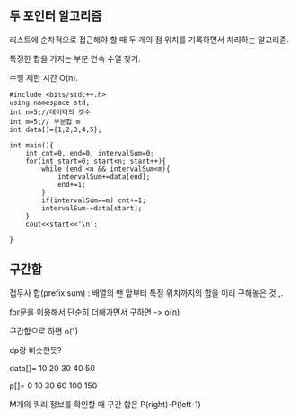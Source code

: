 ## 투 포인터 알고리즘

리스트에 순차적으로 접근해야 할 때 두 개의 점 위치를 기록하면서 처리하는 알고리즘.

특정한 합을 가지는 부분 연속 수열 찾기.

수행 제한 시간 O(n).

```
#include <bits/stdc++.h>
using namespace std; 
int n=5;//데이터의 갯수
int m=5;// 부분합 m
int data[]={1,2,3,4,5};

int main(){
	int cnt=0, end=0, intervalSum=0;
	for(int start=0; start<n; start++){
		while (end <n && intervalSum<m){
			intervalSum+=data[end];
			end+=1;
		}
		if(intervalSum==m) cnt+=1;
		intervalSum-=data[start];
	}
	cout<<start<<'\n';

}

```

## 구간합

접두사 합(prefix sum) : 배열의 맨 앞부터 특정 위치까지의 합을 미리 구해놓은 것 ,.

for문을 이용해서 단순히 더해가면서 구하면 -> o(n)

구간합으로 하면 o(1)

dp랑 비슷한듯?

data[]= 10 20 30 40 50

p[]=        0 10 30 60 100 150

M개의 쿼리 정보를 확인할 때 구간 합은 P(right)-P(left-1)



